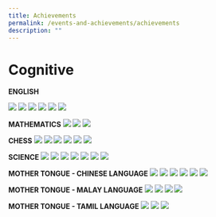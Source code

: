 ```yaml
---
title: Achievements
permalink: /events-and-achievements/achievements
description: ""
---
```

# Cognitive

**ENGLISH**

![](/images/EL%201.png)
![](/images/EL%202.png)
![](/images/EL%203.png)
![](/images/EL%204.png)
![](/images/EL%205.png)
![](/images/EL%206.png)

**MATHEMATICS**
![](/images/MA%201.png)
![](/images/MA%202.png)
![](/images/MA%203.png)

**CHESS**
![](/images/Chess%201.png)
![](/images/Chess%202.png)
![](/images/Chess%203.png)
![](/images/Chess%204.png)
![](/images/Chess%205.png)
![](/images/Chess%206.png)

**SCIENCE**
![](/images/SCI%201.png)
![](/images/SCI%202.png)
![](/images/SCI%203.png)
![](/images/SCI%204.png)
![](/images/SCI%205.png)
![](/images/SCI%206.png)
![](/images/SCI%207.png)

**MOTHER TONGUE - CHINESE LANGUAGE**
![](/images/CL%201.png)
![](/images/CL%202.png)
![](/images/CL%203.png)
![](/images/CL%204.png)
![](/images/CL%205.png)
![](/images/CL%206.png)

**MOTHER TONGUE - MALAY LANGUAGE**
![](/images/ML%201.png)
![](/images/ML%202.png)
![](/images/ML%203.png)
![](/images/ML%204.png)

**MOTHER TONGUE - TAMIL LANGUAGE**
![](/images/TL%201.png)
![](/images/TL%202.png)
![](/images/TL%203.png)